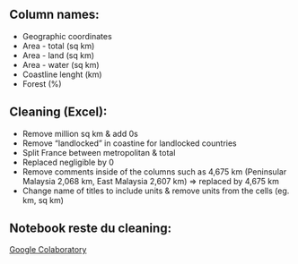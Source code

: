 ## Column names:

- Geographic coordinates
- Area - total (sq km)
- Area - land (sq km)
- Area - water (sq km)
- Coastline lenght (km)
- Forest (%)

## Cleaning (Excel):

- Remove million sq km & add 0s
- Remove “landlocked” in coastine for landlocked countries
- Split France between metropolitan & total
- Replaced negligible by 0
- Remove comments inside of the columns such as 4,675 km (Peninsular Malaysia 2,068 km, East Malaysia 2,607 km) ⇒ replaced by 4,675 km
- Change name of titles to include units & remove units from the cells (eg. km, sq km)

## Notebook reste du cleaning:

[Google Colaboratory](https://colab.research.google.com/drive/1W4ddEcdKxvDIlvyD9BIpb9zvuPKaIKew?usp=sharing)
